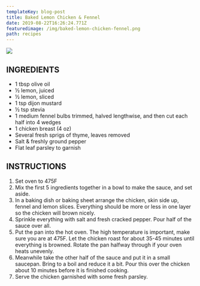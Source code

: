 ```yaml
---
templateKey: blog-post
title: Baked Lemon Chicken & Fennel
date: 2019-08-22T16:26:24.771Z
featuredimage: /img/baked-lemon-chicken-fennel.png
path: recipes
---
```

![](/img/baked-lemon-chicken-fennel.png)

## INGREDIENTS

* 1 tbsp olive oil
* ½ lemon, juiced
* ½ lemon, sliced
* 1 tsp dijon mustard
* ½ tsp stevia
* 1 medium fennel bulbs trimmed, halved lengthwise, and then cut each half into 4 wedges
* 1 chicken breast (4 oz)
* Several fresh sprigs of thyme, leaves removed
* Salt & freshly ground pepper
* Flat leaf parsley to garnish

## INSTRUCTIONS

1. Set oven to 475F
2. Mix the first 5 ingredients together in a bowl to make the sauce, and set aside.
3. In a baking dish or baking sheet arrange the chicken, skin side up, fennel and lemon slices. Everything should be more or less in one layer so the chicken will brown nicely.
4. Sprinkle everything with salt and fresh cracked pepper. Pour half of the sauce over all.
5. Put the pan into the hot oven. The high temperature is important, make sure you are at 475F. Let the chicken roast for about 35-45 minutes until everything is browned. Rotate the pan halfway through if your oven heats unevenly.
6. Meanwhile take the other half of the sauce and put it in a small saucepan. Bring to a boil and reduce it a bit. Pour this over the chicken about 10 minutes before it is finished cooking.
7. Serve the chicken garnished with some fresh parsley.
